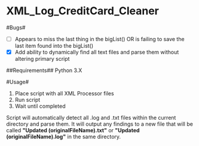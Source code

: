 # XML_Log_CreditCard_Cleaner

#Bugs#
- [ ] Appears to miss the last thing in the bigList() OR is failing to save the last item found into the bigList()
- [X] Add ability to dynamically find all text files and parse them without altering primary script

##Requirements##
Python 3.X

#Usage#

1. Place script with all XML Processor files
2. Run script
3. Wait until completed


Script will automatically detect all .log and .txt files within the current directory and parse them.
It will output any findings to a new file that will be called **"Updated (originalFileName).txt"** or **"Updated (originalFileName).log"** in the same directory.


